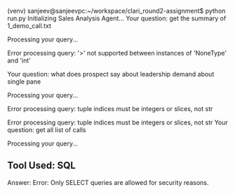 (venv) sanjeev@sanjeevpc:~/workspace/clari_round2-assignment$ python run.py
Initializing Sales Analysis Agent...
Your question: get the summary of 1_demo_call.txt

Processing your query...

Error processing query: '>' not supported between instances of 'NoneType' and 'int'

Your question: what does prospect say about leadership demand about single pane

Processing your query...

Error processing query: tuple indices must be integers or slices, not str

Error processing query: tuple indices must be integers or slices, not str
Your question: get all list of calls

Processing your query...

Tool Used: SQL
--------------------------------------------------
Answer:
Error: Only SELECT queries are allowed for security reasons.
